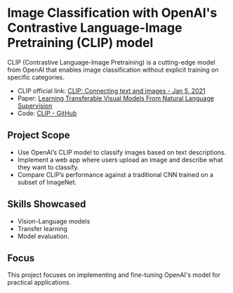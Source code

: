 # Image Classification with OpenAI's Contrastive Language-Image Pretraining (CLIP) model

CLIP (Contrastive Language-Image Pretraining) is a cutting-edge model from OpenAI that enables image classification without explicit training on specific categories.

- CLIP official link: [CLIP: Connecting text and images - Jan 5, 2021](https://openai.com/index/clip/)
- Paper: [Learning Transferable Visual Models From Natural Language Supervision](https://arxiv.org/abs/2103.00020)
- Code: [CLIP - GitHub](https://github.com/openai/CLIP)

## Project Scope

- Use OpenAI’s CLIP model to classify images based on text descriptions.
- Implement a web app where users upload an image and describe what they want to classify.
- Compare CLIP’s performance against a traditional CNN trained on a subset of ImageNet.

## Skills Showcased

- Vision-Language models
- Transfer learning
- Model evaluation.

## Focus

This project focuses on implementing and fine-tuning OpenAI's model for practical applications.
